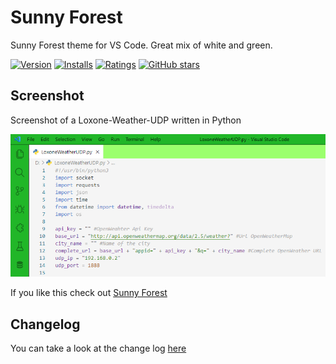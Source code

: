 # Sunny Forest
Sunny Forest theme for VS Code. Great mix of white and green.

[![Version](https://vsmarketplacebadge.apphb.com/version/wolfror.sunny-forest.svg)](https://marketplace.visualstudio.com/items?itemName=wolfror.sunny-forest) [![Installs](https://vsmarketplacebadge.apphb.com/installs/wolfror.sunny-forest.svg)](https://marketplace.visualstudio.com/items?itemName=wolfror.sunny-forest) [![Ratings](https://vsmarketplacebadge.apphb.com/rating/wolfror.sunny-forest.svg)](https://marketplace.visualstudio.com/items?itemName=wolfror.sunny-forest) [![GitHub stars](https://img.shields.io/github/stars/WolfRorDev/sunny-forest.svg?style=social&label=Star&maxAge=2592000)](https://github.com/WolfRorDev/sunny-forest)

## Screenshot
Screenshot of a Loxone-Weather-UDP written in Python

![Theme Screenshot](screenshot-v1.0.0.png)

If you like this check out [Sunny Forest](https://marketplace.visualstudio.com/items?itemName=wolfror.sunny-forest)

## Changelog
You can take a look at the change log [here](https://github.com/WolfRorDev/sunny-forest/blob/master/CHANGELOG.md)